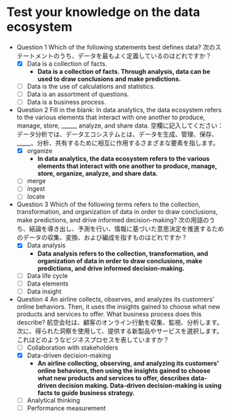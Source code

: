 

# Test your knowledge on the data ecosystem

- Question 1
  Which of the following statements best defines data?
  次のステートメントのうち、データを最もよく定義しているのはどれですか？
  - [x] Data is a collection of facts.
    - **Data is a collection of facts. Through analysis, data can be used to draw conclusions and make predictions.**
  - [ ] Data is the use of calculations and statistics.
  - [ ] Data is an assortment of questions.
  - [ ] Data is a business process.

- Question 2
  Fill in the blank: In data analytics, the data ecosystem refers to the various elements that interact with one another to produce, manage, store, \_\_\_\_\_, analyze, and share data.
  空欄に記入してください：データ分析では、データエコシステムとは、データを生成、管理、保存、\_\_\_\_\_、分析、共有するために相互に作用するさまざまな要素を指します。
  - [x] organize
    - **In data analytics, the data ecosystem refers to the various elements that interact with one another to produce, manage, store, organize, analyze, and share data.**
  - [ ] merge
  - [ ] ingest
  - [ ] locate

- Question 3
  Which of the following terms refers to the collection, transformation, and organization of data in order to draw conclusions, make predictions, and drive informed decision-making?
  次の用語のうち、結論を導き出し、予測を行い、情報に基づいた意思決定を推進するためのデータの収集、変換、および編成を指すものはどれですか？
  - [x] Data analysis
    - **Data analysis refers to the collection, transformation, and organization of data in order to draw conclusions, make predictions, and drive informed decision-making.**
  - [ ] Data life cycle
  - [ ] Data elements
  - [ ] Data insight

- Question 4
  An airline collects, observes, and analyzes its customers' online behaviors. Then, it uses the insights gained to choose what new products and services to offer. What business process does this describe?
  航空会社は、顧客のオンライン行動を収集、監視、分析します。 次に、得られた洞察を使用して、提供する新製品やサービスを選択します。 これはどのようなビジネスプロセスを表していますか？
  - [ ] Collaboration with stakeholders
  - [x] Data-driven decision-making
    - **An airline collecting, observing, and analyzing its customers' online behaviors, then using the insights gained to choose what new products and services to offer, describes data-driven decision making. Data-driven decision-making is using facts to guide business strategy.**
  - [ ] Analytical thinking
  - [ ] Performance measurement